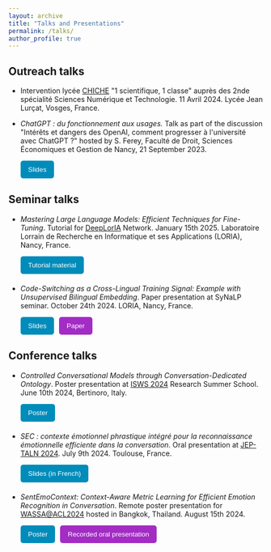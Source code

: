 ```yaml
---
layout: archive
title: "Talks and Presentations"
permalink: /talks/
author_profile: true
---
```


<style>
    form button {
        background-color: #008CBA; /* Green background color */
        color: white; /* White text color */
        padding: 10px 15px; /* Padding inside the button */
        border: none; /* No border */
        border-radius: 5px; /* Rounded corners */
        cursor: pointer; /* Cursor style on hover */
    }

    /* Style for the second button */
    form:nth-child(2) button {
        background-color: #A32CC4; /* Blue background color */
    }
</style>

## Outreach talks

- Intervention lycée [CHICHE](https://chiche-snt.fr/) "1 scientifique, 1 classe" auprès des 2nde spécialité Sciences Numérique et Technologie. 11 Avril 2024. Lycée Jean Lurçat, Vosges, France. 
  
- _ChatGPT : du fonctionnement aux usages._ Talk as part of the discussion "Intérêts et dangers des OpenAI, comment progresser à l'université avec ChatGPT ?" hosted by S. Ferey, Faculté de Droit, Sciences Économiques et Gestion de Nancy, 21 September 2023.
    <td>
        <nobr>
    <form style="float: none; width=150px; margin-right: 10px" action="https://drive.google.com/file/d/19kZ_4UT4ei-NLnZlEwnvWbfP2nGsgAXz/view?usp=drive_link" method="get" target="_blank"><button type="submit">Slides</button></form>  
        </nobr>
    </td>   

## Seminar talks

- _Mastering Large Language Models: Efficient Techniques for Fine-Tuning_. Tutorial for [DeepLorIA](https://deeploria.netlify.app/) Network. January 15th 2025. Laboratoire Lorrain de Recherche en Informatique et ses Applications (LORIA), Nancy, France.  
    <td>
        <nobr>
    <form style="float: none; width=150px; margin-right: 10px; margin-bottom: 20px" action="https://github.com/B-Gendron/tutorial-deeploria" method="get" target="_blank"><button type="submit">Tutorial material</button></form>    
        </nobr>
    </td>

- _Code-Switching as a Cross-Lingual Training Signal: Example with Unsupervised Bilingual Embedding_. Paper presentation at SyNaLP seminar. October 24th 2024. LORIA, Nancy, France.
    <td>
        <nobr>
    <form style="float: left; width=150px; margin-right: 10px" action="https://github.com/B-Gendron/coswitchmap/tree/main" method="get" target="_blank"><button type="submit">Slides</button></form>  
    <form style="float: none; width=150px; margin-right: 10px" action="https://b-gendron.github.io/publications/publications-2/" method="get" target="_blank"><button type="submit">Paper</button></form>  
        </nobr>
    </td>  


## Conference talks

- _Controlled Conversational Models through Conversation-Dedicated Ontology_. Poster presentation at [ISWS 2024](https://2024.semanticwebschool.org/) Research Summer School. June 10th 2024, Bertinoro, Italy.
    <td>
        <nobr>
    <form style="float: none; width=150px; margin-right: 10px; margin-bottom: 20px" action="https://github.com/B-Gendron/isws-poster" method="get" target="_blank"><button type="submit">Poster</button></form>  
        </nobr>
    </td>  


- _SEC : contexte émotionnel phrastique intégré pour la reconnaissance émotionnelle efficiente dans la conversation_. Oral presentation at [JEP-TALN 2024](https://jep-taln2024.sciencesconf.org/resource/page/id/4). July 9th 2024. Toulouse, France.
    <td>
        <nobr>
    <form style="float: none; width=150px; margin-right: 10px; margin-bottom: 20px" action="https://github.com/B-Gendron/taln-sec" method="get" target="_blank"><button type="submit">Slides (in French)</button></form>  
        </nobr>
    </td>  



- _SentEmoContext: Context-Aware Metric Learning for Efficient Emotion Recognition in Conversation_. Remote poster presentation for [WASSA@ACL2024](https://workshop-wassa.github.io/) hosted in Bangkok, Thailand. August 15th 2024.  
    <td>
        <nobr>
    <form style="float: left; width=150px; margin-right: 10px" action="https://github.com/B-Gendron/wassa-poster/tree/main" method="get" target="_blank"><button type="submit">Poster</button></form><form style="float: none; width=150px; margin-right: 10px; margin-bottom: 20px" action="https://underline.io/lecture/104199-sec-context-aware-metric-learning-for-efficient-emotion-recognition-in-conversation" method="get" target="_blank"><button type="submit">Recorded oral presentation</button></form>  
        </nobr>
    </td>  